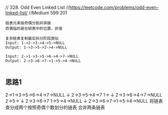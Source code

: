 // 328. Odd Even Linked List
//https://leetcode.com/problems/odd-even-linked-list/
//Medium  599:201

```
链表元素按奇偶分割并拼接
奇偶指的是在链表中的位置，非值

复杂链表复制最后拆分阶段类似
Input: 1->2->3->4->5->NULL
Output: 1->3->5->2->4->NULL

Input: 2->1->3->5->6->4->7->NULL
Output: 2->3->6->7->1->5->4->NULL
 
```
## 思路1
 2->1->3->5->6->4->7->NULL
    ↓
 2->3->5->4->7
    1->
    ↓
 2->3->6->4->7->NULL
    2->5->
    ↓
 2->3->6->7
 1->5->4->NULL
    ↓
 2->3->6->7->1->5->4->NULL
 将链表查分成两个按照奇偶个数划分的链表
 合并两条链表